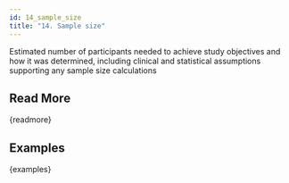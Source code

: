 ```yaml
---
id: 14_sample_size
title: "14. Sample size"
---
```

Estimated number of participants needed to achieve study objectives and how it was determined, including clinical and statistical assumptions supporting any sample size calculations

## Read More

{readmore}

## Examples

{examples}